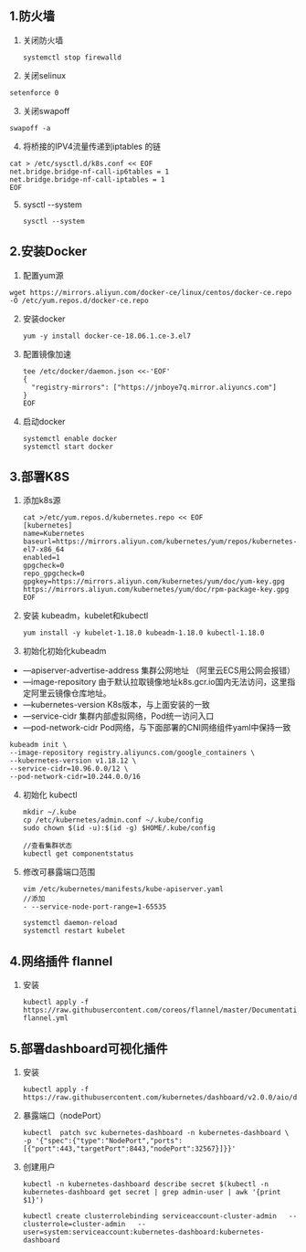 ## 1.防火墙

1. 关闭防火墙

   ```
   systemctl stop firewalld
   ```

2.  关闭selinux 

   ```
   setenforce 0
   ```

3.  关闭swapoff 

   ```
   swapoff -a   
   ```

4.  将桥接的IPV4流量传递到iptables 的链 

   ```
   cat > /etc/sysctl.d/k8s.conf << EOF
   net.bridge.bridge-nf-call-ip6tables = 1
   net.bridge.bridge-nf-call-iptables = 1
   EOF
   ```

5. sysctl --system

   ```
   sysctl --system
   ```



## 2.安装Docker

1.  配置yum源 

   ```
   wget https://mirrors.aliyun.com/docker-ce/linux/centos/docker-ce.repo -O /etc/yum.repos.d/docker-ce.repo
   ```

2. 安装docker

   ```
   yum -y install docker-ce-18.06.1.ce-3.el7
   ```

3. 配置镜像加速

   ```
   tee /etc/docker/daemon.json <<-'EOF'
   {
     "registry-mirrors": ["https://jnboye7q.mirror.aliyuncs.com"]
   }
   EOF
   ```

4. 启动docker

   ```
   systemctl enable docker
   systemctl start docker
   ```



## 3.部署K8S

1. 添加k8s源

   ```
   cat >/etc/yum.repos.d/kubernetes.repo << EOF
   [kubernetes]
   name=Kubernetes
   baseurl=https://mirrors.aliyun.com/kubernetes/yum/repos/kubernetes-el7-x86_64
   enabled=1
   gpgcheck=0
   repo_gpgcheck=0
   gpgkey=https://mirrors.aliyun.com/kubernetes/yum/doc/yum-key.gpg https://mirrors.aliyun.com/kubernetes/yum/doc/rpm-package-key.gpg
   EOF
   ```

2. 安装 kubeadm，kubelet和kubectl 

   ```
   yum install -y kubelet-1.18.0 kubeadm-1.18.0 kubectl-1.18.0
   ```

4.  初始化初始化kubeadm 

   -  —apiserver-advertise-address 集群公网地址 （阿里云ECS用公网会报错）
   -  —image-repository 由于默认拉取镜像地址k8s.gcr.io国内无法访问，这里指定阿里云镜像仓库地址。
   -  —kubernetes-version K8s版本，与上面安装的一致
   -  —service-cidr 集群内部虚拟网络，Pod统一访问入口
   -  —pod-network-cidr Pod网络，与下面部署的CNI网络组件yaml中保持一致

   ```
   kubeadm init \
   --image-repository registry.aliyuncs.com/google_containers \
   --kubernetes-version v1.18.12 \
   --service-cidr=10.96.0.0/12 \
   --pod-network-cidr=10.244.0.0/16
   ```
   
4. 初始化 kubectl 

   ```
   mkdir ~/.kube
   cp /etc/kubernetes/admin.conf ~/.kube/config
   sudo chown $(id -u):$(id -g) $HOME/.kube/config
   
   //查看集群状态
   kubectl get componentstatus
   ```

5. 修改可暴露端口范围

   ```
   vim /etc/kubernetes/manifests/kube-apiserver.yaml
   //添加
   - --service-node-port-range=1-65535
   
   systemctl daemon-reload
   systemctl restart kubelet
   ```

   

## 4.网络插件 flannel

1. 安装

   ```
   kubectl apply -f https://raw.githubusercontent.com/coreos/flannel/master/Documentation/kube-flannel.yml
   ```



## 5.部署dashboard可视化插件

1. 安装

   ```
   kubectl apply -f https://raw.githubusercontent.com/kubernetes/dashboard/v2.0.0/aio/deploy/recommended.yaml
   ```

2. 暴露端口（nodePort）

   ```
   kubectl  patch svc kubernetes-dashboard -n kubernetes-dashboard \
   -p '{"spec":{"type":"NodePort","ports":[{"port":443,"targetPort":8443,"nodePort":32567}]}}'
   ```

3. 创建用户

   ```
   kubectl -n kubernetes-dashboard describe secret $(kubectl -n kubernetes-dashboard get secret | grep admin-user | awk '{print $1}')
   
   kubectl create clusterrolebinding serviceaccount-cluster-admin   --clusterrole=cluster-admin   --user=system:serviceaccount:kubernetes-dashboard:kubernetes-dashboard
   
   ```